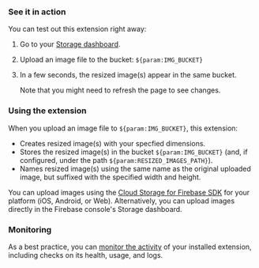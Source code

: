 ### See it in action

You can test out this extension right away:

1.  Go to your [Storage dashboard](https://console.firebase.google.com/project/${param:PROJECT_ID}/storage).

1.  Upload an image file to the bucket: `${param:IMG_BUCKET}`

1.  In a few seconds, the resized image(s) appear in the same bucket.

    Note that you might need to refresh the page to see changes.

### Using the extension

When you upload an image file to `${param:IMG_BUCKET}`, this extension:

- Creates resized image(s) with your specfied dimensions.
- Stores the resized image(s) in the bucket `${param:IMG_BUCKET}` (and, if configured, under the path `${param:RESIZED_IMAGES_PATH}`).
- Names resized image(s) using the same name as the original uploaded image, but suffixed with the specified width and height.

You can upload images using the [Cloud Storage for Firebase SDK](https://firebase.google.com/docs/storage/) for your platform (iOS, Android, or Web). Alternatively, you can upload images directly in the Firebase console's Storage dashboard.

### Monitoring

As a best practice, you can [monitor the activity](https://firebase.google.com/docs/extensions/manage-installed-extensions#monitor) of your installed extension, including checks on its health, usage, and logs.
